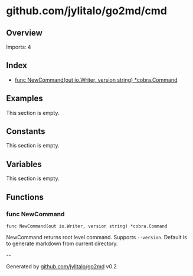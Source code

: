# github.com/jylitalo/go2md/cmd

## Overview

Imports: 4

## Index
- [func NewCommand(out io.Writer, version string) *cobra.Command](#func-newcommand)

## Examples

This section is empty.

## Constants

This section is empty.

## Variables
This section is empty.

## Functions

### func NewCommand

```golang
func NewCommand(out io.Writer, version string) *cobra.Command
```
NewCommand returns root level command.
Supports `--version`.
Default is to generate markdown from current directory.



--

Generated by [github.com/jylitalo/go2md](https://github.com/jylitalo/go2cmd/) v0.2

